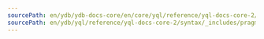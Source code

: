 ```yaml
---
sourcePath: en/ydb/ydb-docs-core/en/core/yql/reference/yql-docs-core-2/syntax/_includes/pragma/debug.md
sourcePath: en/ydb/yql/reference/yql-docs-core-2/syntax/_includes/pragma/debug.md
---
```

